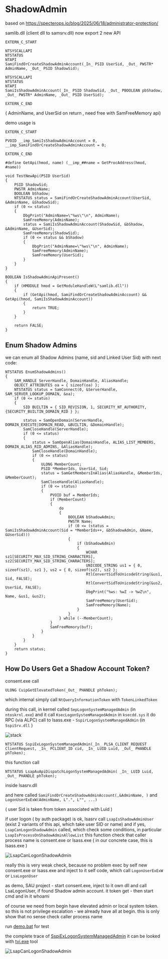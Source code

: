 # ShadowAdmin

based on https://specterops.io/blog/2025/06/18/administrator-protection/

samlib.dll (client dll to samsrv.dll) now export 2 new API

```
EXTERN_C_START

NTSYSCALLAPI
NTSTATUS
NTAPI
SamiFindOrCreateShadowAdminAccount(_In_ PSID UserSid, _Out_ PWSTR* AdminName, _Out_ PSID ShadowSid);

NTSYSCALLAPI
NTSTATUS
NTAPI
SamiIsShadowAdminAccount(_In_ PSID ShadowSid, _Out_ PBOOLEAN pbShadow, _Out_ PWSTR* AdminName, _Out_ PSID UserSid);

EXTERN_C_END
```

( AdminName, and UserSid on return , need free with SamFreeMemory api)

demo usage is 

```
EXTERN_C_START

PVOID __imp_SamiIsShadowAdminAccount = 0, __imp_SamiFindOrCreateShadowAdminAccount = 0;

EXTERN_C_END

#define GetApi(hmod, name) (__imp_##name = GetProcAddress(hmod, #name))

void TestNewApi(PSID UserSid)
{
	PSID ShadowSid;
	PWSTR AdminName;
	BOOLEAN bShadow;
	NTSTATUS status = SamiFindOrCreateShadowAdminAccount(UserSid, &AdminName, &ShadowSid);
	if (0 <= status)
	{
		DbgPrint("AdminName=\"%ws\"\n", AdminName);
		SamFreeMemory(AdminName);
		status = SamiIsShadowAdminAccount(ShadowSid, &bShadow, &AdminName, &UserSid);
		SamFreeMemory(ShadowSid);
		if (0 <= status && bShadow)
		{
			DbgPrint("AdminName=\"%ws\"\n", AdminName);
			SamFreeMemory(AdminName);
			SamFreeMemory(UserSid);
		}
	}
}

BOOLEAN IsShadowAdminApiPresent()
{
	if (HMODULE hmod = GetModuleHandleW(L"samlib.dll"))
	{
		if (GetApi(hmod, SamiFindOrCreateShadowAdminAccount) && GetApi(hmod, SamiIsShadowAdminAccount))
		{
			return TRUE;
		}
	}

	return FALSE;
}
```

## Enum Shadow Admins

we can enum all Shadow Admins (name, sid and Linked User Sid) with next code:

```
NTSTATUS EnumShadowAdmins()
{
	SAM_HANDLE ServerHandle, DomainHandle, AliasHandle;
	OBJECT_ATTRIBUTES oa = { sizeof(oa) };
	NTSTATUS status = SamConnect(0, &ServerHandle, SAM_SERVER_LOOKUP_DOMAIN, &oa);
	if (0 <= status)
	{
		SID BUILTIN = { SID_REVISION, 1, SECURITY_NT_AUTHORITY, {SECURITY_BUILTIN_DOMAIN_RID } };

		status = SamOpenDomain(ServerHandle, DOMAIN_EXECUTE|DOMAIN_READ, &BUILTIN, &DomainHandle);
		SamCloseHandle(ServerHandle);
		if (0 <= status)
		{
			status = SamOpenAlias(DomainHandle, ALIAS_LIST_MEMBERS, DOMAIN_ALIAS_RID_ADMINS, &AliasHandle);
			SamCloseHandle(DomainHandle);
			if (0 <= status)
			{
				ULONG MemberCount;
				PSID *MemberIds, UserSid, Sid;
				status = SamGetMembersInAlias(AliasHandle, &MemberIds, &MemberCount);
				SamCloseHandle(AliasHandle);
				if (0 <= status)
				{
					PVOID buf = MemberIds;
					if (MemberCount)
					{
						do 
						{
							BOOLEAN bShadowAdmin;
							PWSTR Name;
							if (0 <= (status = SamiIsShadowAdminAccount(Sid = *MemberIds++, &bShadowAdmin, &Name, &UserSid)))
							{
								if (bShadowAdmin)
								{
									WCHAR sz1[SECURITY_MAX_SID_STRING_CHARACTERS], sz2[SECURITY_MAX_SID_STRING_CHARACTERS];
									UNICODE_STRING us1 = { 0, sizeof(sz1), sz1 }, us2 = { 0, sizeof(sz2), sz2 };
									RtlConvertSidToUnicodeString(&us1, Sid, FALSE);
									RtlConvertSidToUnicodeString(&us2, UserSid, FALSE);
									DbgPrint("%ws: %wZ -> %wZ\n", Name, &us1, &us2);
									SamFreeMemory(UserSid);
									SamFreeMemory(Name);
								}
							}
						} while (--MemberCount);
					}
					SamFreeMemory(buf);
				}
			}
		}
	}
	return status;
}
```

## How Do Users Get a Shadow Account Token?

consent.exe call
```
ULONG CuipGetElevatedToken(_Out_ PHANDLE phToken);
```

which internal simply call `NtQueryInformationToken` with `TokenLinkedToken`

during this call, in kernel called `SepLogonSystemManagedAdmin` (in `ntoskrnl.exe`) and it call `KsecLogonSystemManagedAdmin` in `ksecdd.sys`
it do RPC (via ALPC) call to lsass.exe - `SspirLogonSystemManagedAdmin` (in `SspiSrv.dll` )

![stack](pa7.png)

```
NTSTATUS SspiExLogonSystemManagedAdmin(_In_ PLSA_CLIENT_REQUEST ClientRequest, _In_ PCLIENT_ID cid, _In_ LUID Luid, _Out_ PHANDLE phToken);
```

this function call 

```
NTSTATUS LsapAuApiDispatchLogonSystemManagedAdmin( _In_ LUID Luid, _Out_ PHANDLE phToken);
```

inside lsasrv.dll

and here called `SamiFindOrCreateShadowAdminAccount(,&AdminName, )` and `LogonUserExExW(AdminName, L".", L"", ...)`

( user Sid is taken from token associated with Luid )

if user logon ( by auth package) is ok, lsasrv call `LsapIsShadowAdminUser` (exist 2 variants of this api, which take user SID or name)
and if yes, `LsapCanLogonShadowAdmin` called, which check some conditions, in particular `LsapIsProcessOnShadowAdminAllowList`
this function check that caller process name is consent.exe or lsass.exe ( in our concrete case, this is lsass.exe )

![LsapCanLogonShadowAdmin](pa9.png)

really this is very weak check, because no problem exec by self new consent.exe or lsass.exe and inject to it self code, which call `LogonUserExExW` or `LsaLogonUser`

as demo, SAU project - start consent.exe, inject to it own dll and call LsaLogonUser, if found Shadow admin account. it token get - then start cmd and in it whoami

of course we need from begin have elevated admin or local system token. so this is not privilege escalation - we already have all at begin. this is only show that no sense check caller process name

run [demo.bat](https://github.com/rbmm/ShadowAdmin/blob/main/x64/Release/demo.bat) for test

the complete trace of [SspiExLogonSystemManagedAdmin](https://github.com/rbmm/TVI/blob/main/DEMO/SspirLogonSystemManagedAdmin.tvi)
it can be looked with [tvi.exe](https://github.com/rbmm/TVI/blob/main/X64/tvi.exe) tool

![LsapCanLogonShadowAdmin](pa3.png)